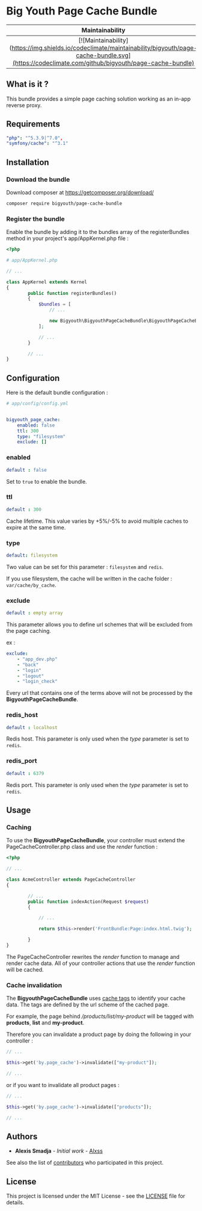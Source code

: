 
# Big Youth Page Cache Bundle

|     Maintainability    |         Issues          |        Downloads        |         Release         |
|:----------------------:|:-----------------------:|:-----------------------:|:-----------------------:|
 [![Maintainability](https://img.shields.io/codeclimate/maintainability/bigyouth/page-cache-bundle.svg](https://codeclimate.com/github/bigyouth/page-cache-bundle) | [![Issues](https://img.shields.io/codeclimate/issues/github/bigyouth/page-cache-bundle.svg](https://codeclimate.com/github/bigyouth/page-cache-bundle) | [![Downloads](https://img.shields.io/packagist/dt/bigyouth/page-cache-bundle.svg?style=flat-square)](https://packagist.org/packages/bigyouth/page-cache-bundle) | [![Release](https://img.shields.io/packagist/v/bigyouth/page-cache-bundle.svg?style=flat-square)](https://packagist.org/packages/bigyouth/page-cache-bundle) | 

## What is it ?

This bundle provides a simple page caching solution working as an in-app reverse proxy.

## Requirements
```yml
"php": "^5.3.9|^7.0",
"symfony/cache": "^3.1"
```    
    
## Installation

### Download the bundle

Download composer at https://getcomposer.org/download/

```bash
composer require bigyouth/page-cache-bundle
```

### Register the bundle

Enable the bundle by adding it to the bundles array of the registerBundles method in your project's app/AppKernel.php file :

```php
<?php

# app/AppKernel.php

// ...

class AppKernel extends Kernel
{
        public function registerBundles()
        {
            $bundles = [
                // ...

                new Bigyouth\BigyouthPageCacheBundle\BigyouthPageCacheBundle(),
            ];

            // ...
        }

        // ...
}
```


## Configuration

Here is the default bundle configuration :

```yml   
# app/config/config.yml


bigyouth_page_cache:
    enabled: false
    ttl: 300
    type: "filesystem"
    exclude: []
```
### enabled
```yml  
default : false
```

Set to `true` to enable the bundle.

### ttl
```yml  
default : 300
```

Cache lifetime. This value varies by +5%/-5% to avoid multiple caches to expire at the same time.

### type
```yml  
default: filesystem
```

Two value can be set for this parameter : `filesystem` and `redis`.

If you use filesystem, the cache will be written in the cache folder : `var/cache/by_cache`.

### exclude
```yml
default : empty array
```

This parameter allows you to define url schemes that will be excluded from the page caching.

ex : 
```yml
exclude:
    - "app_dev.php"
    - "back"
    - "login"
    - "logout"
    - "login_check"
```
Every url that contains one of the terms above will not be processed by the **BigyouthPageCacheBundle**.

### redis_host
```yml  
default : localhost
```
Redis host. This parameter is only used when the *type* parameter is set to `redis`.

### redis_port
```yml
default : 6379
```

Redis port. This parameter is only used when the *type* parameter is set to `redis`.


## Usage

### Caching

To use the **BigyouthPageCacheBundle**, your controller must extend the PageCacheController.php class and use the *render* function :

```php
<?php

// ...

class AcmeController extends PageCacheController
{

        // ...
        public function indexAction(Request $request)
        {

            // ...

            return $this->render('FrontBundle:Page:index.html.twig');

        }
}
```

The PageCacheController rewrites the *render* function to manage and render cache data. All of your controller actions that use the *render* function will be cached.

### Cache invalidation

The **BigyouthPageCacheBundle** uses [cache tags](https://symfony.com/blog/new-in-symfony-3-2-tagged-cache) to identify your cache data. The tags are defined by the url scheme of the cached page.

For example, the page behind */products/list/my-product* will be tagged with **products**, **list** and **my-product**.

Therefore you can invalidate a product page by doing the following in your controller :

```php
// ...

$this->get('by.page_cache')->invalidate(["my-product"]);

// ...
```

or if you want to invalidate all product pages :

```php
// ...

$this->get('by.page_cache')->invalidate(["products"]);

// ...
```
## Authors

* **Alexis Smadja** - *Initial work* - [Alxss](https://github.com/Alxss)

See also the list of [contributors](https://github.com/BigYouth/page-cache-bundle/graphs/contributors) who participated in this project.
## License

This project is licensed under the MIT License - see the [LICENSE](LICENSE) file for details.

